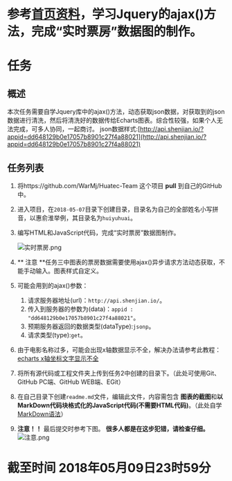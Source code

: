 # 参考[首页资料](https://github.com/WarMj/Huatec-Team)，学习Jquery的ajax()方法，完成“实时票房”数据图的制作。
# 任务
## 概述
本次任务需要自学Jquery库中的ajax()方法，动态获取json数据，对获取到的json数据进行清洗，然后将清洗好的数据传给Echarts图表。综合性较强，如果个人无法完成，可多人协同，一起商讨。
json数据样式:[http://api.shenjian.io/?appid=dd648129b0e17057b8901c27f4a88021](http://api.shenjian.io/?appid=dd648129b0e17057b8901c27f4a88021)

## 任务列表
1. 将https://github.com/WarMj/Huatec-Team 这个项目 **pull** 到自己的GitHub中。
2. 进入项目，在`2018-05-07`目录下创建目录，目录名为自己的全部姓名小写拼音，以惠俞淮举例，其目录名为`huiyuhuai`。
3. 编写HTML和JavaScript代码，完成“实时票房”数据图制作。

	![实时票房.png](https://upload-images.jianshu.io/upload_images/2864463-8a8996ed1979c5e4.png?imageMogr2/auto-orient/strip%7CimageView2/2/w/1240)
	
4. ** 注意 **任务三中图表的票房数据需要使用ajax()异步请求方法动态获取，不能手动输入。图表样式自定义。
5. 可能会用到的ajax()参数：

	1. 请求服务器地址(url)：`http://api.shenjian.io/`。
	2. 传入到服务器的参数为(data)：`appid : "dd648129b0e17057b8901c27f4a88021"`。
	3. 预期服务器返回的数据类型(dataType):`jsonp`。
	4. 请求类型(type):`get`。

6. 由于电影名称过多，可能会出现x轴数据显示不全，解决办法请参考此教程：[echarts x轴坐标文字显示不全](https://blog.csdn.net/wu920604/article/details/53332520)
6. 将所有源代码或工程文件夹上传到任务2中创建的目录下。（此处可使用Git、GitHub PC端、GitHub WEB端、EGit）
7. 在自己目录下创建`readme.md`文件，编辑此文件，内容需包含 **图表的截图**和**以MarkDown代码块格式化的JavaScript代码(不需要HTML代码)**。（此处自学[MarkDown语法](http://wowubuntu.com/markdown/)）
8. **注意！！** 最后提交时参考下图。 **很多人都是在这步犯错，请检查仔细。**
![注意.png](https://upload-images.jianshu.io/upload_images/2864463-6f01a72f8d759c3a.png?imageMogr2/auto-orient/strip%7CimageView2/2/w/1240)

# 截至时间 2018年05月09日23时59分
